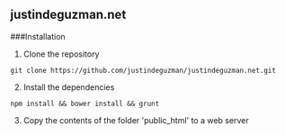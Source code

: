 justindeguzman.net
------------------

###Installation

1. Clone the repository
 ```
 git clone https://github.com/justindeguzman/justindeguzman.net.git
 ```
  
2. Install the dependencies
  ```
  npm install && bower install && grunt
  ```
  
3. Copy the contents of the folder 'public_html' to a web server
